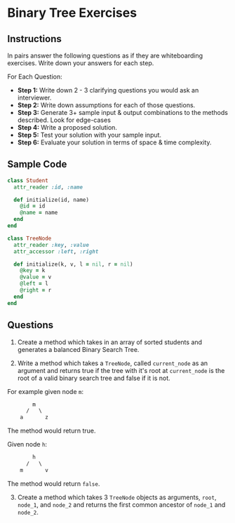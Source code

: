# Binary Tree Exercises

## Instructions

In pairs answer the following questions as if they are whiteboarding exercises.  Write down your answers for each step.

For Each Question:

- **Step 1:**  Write down 2 - 3 clarifying questions you would ask an interviewer.
- **Step 2:**  Write down assumptions for each of those questions.
- **Step 3:**  Generate 3+ sample input & output combinations to the methods described.  Look for edge-cases
- **Step 4:**  Write a proposed solution.
- **Step 5:**  Test your solution with your sample input.
- **Step 6:**  Evaluate your solution in terms of space & time complexity.

## Sample Code

```ruby
class Student
  attr_reader :id, :name

  def initialize(id, name)
    @id = id
    @name = name
  end
end

class TreeNode
  attr_reader :key, :value
  attr_accessor :left, :right

  def initialize(k, v, l = nil, r = nil)
    @key = k
    @value = v
    @left = l
    @right = r
  end
end
```

## Questions

1. Create a method which takes in an array of sorted students and generates a balanced Binary Search Tree.

2. Write a method which takes a `TreeNode`, called `current_node` as an argument and returns true if the tree with it's root at `current_node` is the root of a valid binary search tree and false if it is not.

For example given node `m`:

```txt
        m
      /   \
    a       z
```

The method would return true.

Given node `h`:

```txt
        h
      /   \
    m       v
```

The method would return `false`.

3. Create a method which takes 3 `TreeNode` objects as arguments, `root`, `node_1`, and `node_2` and returns the first common ancestor of `node_1` and `node_2`.
